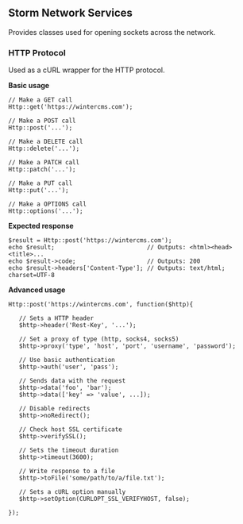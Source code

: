 ## Storm Network Services

Provides classes used for opening sockets across the network.

### HTTP Protocol

Used as a cURL wrapper for the HTTP protocol.

**Basic usage**

    // Make a GET call
    Http::get('https://wintercms.com');

    // Make a POST call
    Http::post('...');

    // Make a DELETE call
    Http::delete('...');

    // Make a PATCH call
    Http::patch('...');

    // Make a PUT call
    Http::put('...');

    // Make a OPTIONS call
    Http::options('...');

**Expected response**

    $result = Http::post('https://wintercms.com');
    echo $result;                          // Outputs: <html><head><title>...
    echo $result->code;                    // Outputs: 200
    echo $result->headers['Content-Type']; // Outputs: text/html; charset=UTF-8

**Advanced usage**

    Http::post('https://wintercms.com', function($http){

       // Sets a HTTP header
       $http->header('Rest-Key', '...');

       // Set a proxy of type (http, socks4, socks5)
       $http->proxy('type', 'host', 'port', 'username', 'password');

       // Use basic authentication
       $http->auth('user', 'pass');

       // Sends data with the request
       $http->data('foo', 'bar');
       $http->data(['key' => 'value', ...]);

       // Disable redirects
       $http->noRedirect();

       // Check host SSL certificate
       $http->verifySSL();

       // Sets the timeout duration
       $http->timeout(3600);

       // Write response to a file
       $http->toFile('some/path/to/a/file.txt');

       // Sets a cURL option manually
       $http->setOption(CURLOPT_SSL_VERIFYHOST, false);

    });
